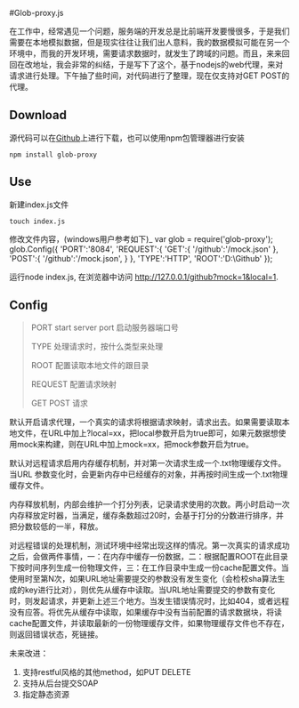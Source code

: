 #Glob-proxy.js

在工作中，经常遇见一个问题，服务端的开发总是比前端开发要慢很多，于是我们需要在本地模拟数据，但是现实往往让我们出人意料，我的数据模拟可能在另一个环境中，而我的开发环境，需要请求数据时，就发生了跨域的问题。而且，来来回回在改地址，我会非常的纠结，于是写下了这个，基于nodejs的web代理，来对请求进行处理。下午抽了些时间，对代码进行了整理，现在仅支持对GET POST的代理。

## Download
源代码可以在[Github](https://github.com/lcepy/glob-proxy)上进行下载，也可以使用npm包管理器进行安装

	npm install glob-proxy
## Use
新建index.js文件    

    touch index.js   

修改文件内容，(windows用户参考如下)_	
    var glob = require('glob-proxy');
	glob.Config({
	'PORT':'8084',
	'REQUEST':{
		'GET':{
			'/github':'/mock.json'
		},
		'POST':{
			'/github':'/mock.json',
		}
	},
	'TYPE':'HTTP',
	'ROOT':'D:\\Github'
	});

运行node index.js, 在浏览器中访问 <http://127.0.0.1/github?mock=1&local=1>.
## Config

>
>PORT start server port 启动服务器端口号
>
>TYPE 处理请求时，按什么类型来处理	
>
>ROOT 配置读取本地文件的跟目录
>
>REQUEST 配置请求映射
>
>GET POST 请求
>

默认开启请求代理，一个真实的请求将根据请求映射，请求出去。如果需要读取本地文件，在URL中加上?local=xx，把local参数开启为true即可，如果元数据想使用mock来构建，则在URL中加上mock=xx，把mock参数开启为true。

默认对远程请求启用内存缓存机制，并对第一次请求生成一个.txt物理缓存文件。当URL 参数变化时，会更新内存中已经缓存的对象，并再按时间生成一个.txt物理缓存文件。

内存释放机制，内部会维护一个打分列表，记录请求使用的次数。两小时启动一次内存释放定时器，当满足，缓存条数超过20时，会基于打分的分数进行排序，并把分数较低的一半，释放。

对远程错误的处理机制，测试环境中经常出现这样的情况。第一次真实的请求成功之后，会做两件事情，一：在内存中缓存一份数据，二：根据配置ROOT在此目录下按时间序列生成一份物理文件，三：在工作目录中生成一份cache配置文件。当使用时至第N次，如果URL地址需要提交的参数没有发生变化（会检校sha算法生成的key进行比对），则优先从缓存中读取。当URL地址需要提交的参数有变化时，则发起请求，并更新上述三个地方。当发生错误情况时，比如404，或者远程没有应答。将优先从缓存中读取，如果缓存中没有当前配置的请求数据块，将读cache配置文件，并读取最新的一份物理缓存文件，如果物理缓存文件也不存在，则返回错误状态，死链接。


未来改进：

	
1. 支持restful风格的其他method，如PUT DELETE
2. 支持从后台提交SOAP
3. 指定静态资源






